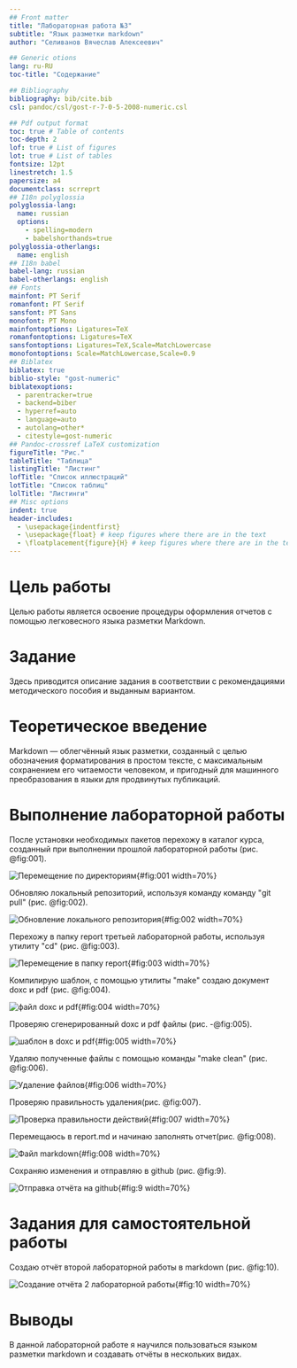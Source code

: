 ```yaml
---
## Front matter
title: "Лабораторная работа №3"
subtitle: "Язык разметки markdown"
author: "Селиванов Вячеслав Алексеевич"

## Generic otions
lang: ru-RU
toc-title: "Содержание"

## Bibliography
bibliography: bib/cite.bib
csl: pandoc/csl/gost-r-7-0-5-2008-numeric.csl

## Pdf output format
toc: true # Table of contents
toc-depth: 2
lof: true # List of figures
lot: true # List of tables
fontsize: 12pt
linestretch: 1.5
papersize: a4
documentclass: scrreprt
## I18n polyglossia
polyglossia-lang:
  name: russian
  options:
	- spelling=modern
	- babelshorthands=true
polyglossia-otherlangs:
  name: english
## I18n babel
babel-lang: russian
babel-otherlangs: english
## Fonts
mainfont: PT Serif
romanfont: PT Serif
sansfont: PT Sans
monofont: PT Mono
mainfontoptions: Ligatures=TeX
romanfontoptions: Ligatures=TeX
sansfontoptions: Ligatures=TeX,Scale=MatchLowercase
monofontoptions: Scale=MatchLowercase,Scale=0.9
## Biblatex
biblatex: true
biblio-style: "gost-numeric"
biblatexoptions:
  - parentracker=true
  - backend=biber
  - hyperref=auto
  - language=auto
  - autolang=other*
  - citestyle=gost-numeric
## Pandoc-crossref LaTeX customization
figureTitle: "Рис."
tableTitle: "Таблица"
listingTitle: "Листинг"
lofTitle: "Список иллюстраций"
lotTitle: "Список таблиц"
lolTitle: "Листинги"
## Misc options
indent: true
header-includes:
  - \usepackage{indentfirst}
  - \usepackage{float} # keep figures where there are in the text
  - \floatplacement{figure}{H} # keep figures where there are in the text
---
```


# Цель работы

Целью работы является освоение процедуры оформления отчетов с помощью легковесного
языка разметки Markdown.

# Задание

Здесь приводится описание задания в соответствии с рекомендациями
методического пособия и выданным вариантом.

#  Теоретическое введение

Markdown — облегчённый язык разметки, созданный с целью обозначения форматирования в простом тексте, с максимальным сохранением его читаемости человеком, и пригодный для машинного преобразования в языки для продвинутых публикаций.

#  Выполнение лабораторной работы

После установки необходимых пакетов перехожу в каталог курса, созданный при выполнении прошлой лабораторной работы  (рис. @fig:001).

![Перемещение по директориям](image/1.png){#fig:001 width=70%}

Обновляю локальный репозиторий, используя команду команду "git pull" (рис. @fig:002).

![Обновление локального репозитория](image/2.png){#fig:002 width=70%}

Перехожу в папку report третьей лабораторной работы, используя утилиту "cd" (рис. @fig:003).

![Перемещение в папку report](image/3.png){#fig:003 width=70%}

Компилирую шаблон, с помощью утилиты "make" создаю документ doxc и pdf (рис. @fig:004).

![файл doxc и pdf](image/4.png){#fig:004 width=70%}



Проверяю сгенерированный doxc и pdf файлы (рис. -@fig:005).

![шаблон в doxc и pdf](image/5.png){#fig:005 width=70%}


Удаляю полученные файлы с помощью команды "make clean" (рис. @fig:006).

![Удаление файлов](image/6.png){#fig:006 width=70%}

Проверяю правильность удаления(рис. @fig:007).

![Проверка правильности действий](image/7.png){#fig:007 width=70%}

Перемещаюсь в report.md и начинаю заполнять отчет(рис. @fig:008).

![Файл markdown](image/8.png){#fig:008 width=70%}

Сохраняю изменения и отправляю в github (рис. @fig:9).

![Отправка отчёта на github](image/9.png){#fig:9 width=70%}

#  Задания для самостоятельной работы
 Создаю отчёт второй лабораторной работы в markdown (рис. @fig:10).
 
 ![Создание отчёта 2 лабораторной работы](image/10.png){#fig:10 width=70%}

# Выводы
В данной лабораторной работе я научился пользоваться  языком разметки markdown и создавать отчёты в нескольких видах.
